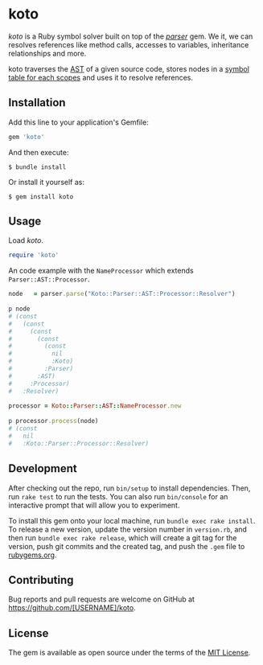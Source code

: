 # koto    

*koto* is a Ruby symbol solver built on top of the [*parser*](https://github.com/whitequark/parser) gem. We it, we can resolves references like method calls, accesses to variables, inheritance relationships and more.

koto traverses the [AST](https://github.com/whitequark/ast) of a given source code, stores nodes in a [symbol table for each scopes](https://en.wikipedia.org/wiki/Parent_pointer_tree#Use_in_compilers) and uses it to resolve references.

## Installation

Add this line to your application's Gemfile:

```ruby
gem 'koto'
```

And then execute:

    $ bundle install

Or install it yourself as:

    $ gem install koto

## Usage

Load *koto*.
```ruby
require 'koto'
```
An code example with the <code>NameProcessor</code> which extends <code>Parser::AST::Processor</code>.
```ruby                                                            
node   = parser.parse("Koto::Parser::AST::Processor::Resolver")      
                                     
p node                               
# (const                        
#   (const  
#     (const   
#       (const     
#         (const     
#           nil                                                                                                                                 
#           :Koto)                                                                                                                                 
#         :Parser)                                                                                                                              
#       :AST)                                                                                                                              
#     :Processor)                                                                                                                             
#   :Resolver)                                                                                                                                
                                                                                                                                              
processor = Koto::Parser::AST::NameProcessor.new                                                                                        
                                                                                                                                              
p processor.process(node)
# (const
#   nil 
#   :Koto::Parser::Processor::Resolver)
```

## Development

After checking out the repo, run `bin/setup` to install dependencies. Then, run `rake test` to run the tests. You can also run `bin/console` for an interactive prompt that will allow you to experiment.

To install this gem onto your local machine, run `bundle exec rake install`. To release a new version, update the version number in `version.rb`, and then run `bundle exec rake release`, which will create a git tag for the version, push git commits and the created tag, and push the `.gem` file to [rubygems.org](https://rubygems.org).

## Contributing

Bug reports and pull requests are welcome on GitHub at https://github.com/[USERNAME]/koto.

## License

The gem is available as open source under the terms of the [MIT License](https://opensource.org/licenses/MIT).
